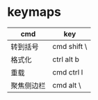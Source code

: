 # keymaps

| cmd        | key         |
| ---------- | ----------- |
| 转到括号   | cmd shift \ |
| 格式化     | ctrl alt b  |
| 重载       | cmd ctrl l  |
| 聚焦侧边栏 | cmd alt \   |
